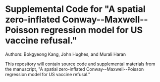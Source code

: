 # Supplemental Code for "A spatial zero-inflated Conway--Maxwell--Poisson regression model for US vaccine refusal."
Authors: Bokgyeong Kang, John Hughes, and Murali Haran

This repository will contain source code and supplemental materials from the manuscript, "A spatial zero-inflated Conway--Maxwell--Poisson regression model for US vaccine refusal."
